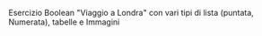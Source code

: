 Esercizio Boolean "Viaggio a Londra" con vari tipi di lista (puntata, Numerata), tabelle e Immagini
